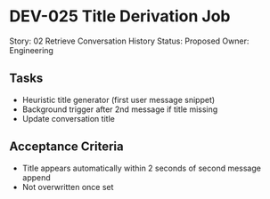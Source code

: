# DEV-025 Title Derivation Job

Story: 02 Retrieve Conversation History
Status: Proposed
Owner: Engineering

## Tasks
- Heuristic title generator (first user message snippet)
- Background trigger after 2nd message if title missing
- Update conversation title

## Acceptance Criteria
- Title appears automatically within 2 seconds of second message append
- Not overwritten once set
